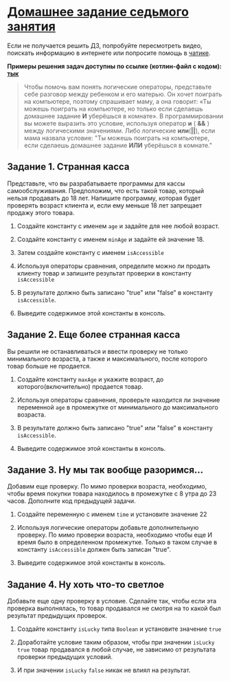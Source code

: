 # [Домашнее задание седьмого занятия](https://youtu.be/FfMrFOwbz5k)

Если не получается решить ДЗ, попробуйте пересмотреть видео, поискать информацию в интернете или попросите помощь в [чатике](https://t.me/ablazhievski).

**Примеры решения задач доступны по ссылке (котлин-файл с кодом): [тык](https://github.com/TomNotArtem/myCourseKotlinRu/blob/main/Lesson_7/tasks_for_lesson_7.kt)**

> Чтобы  помочь  вам  понять  логические  операторы, представьте  себе
> разговор  между  ребенком и  его  матерью. Он  хочет  поиграть  на
> компьютере, поэтому  спрашивает  маму, а  она  говорит: «Ты  можешь
> поиграть на  компьютере, но  только  если  сделаешь домашнее  задание
> **И**  уберёшься  в  комнате».  В  программировании  вы  можете  выразить
> это  условие, используя  оператор  **и** ( **&&** ) между  логическими
> значениями. Либо логические **или**(**||**), если мама назвала
> условие: "Ты  можешь  поиграть на компьютере, если сделаешь домашнее
> задание  **ИЛИ** уберёшься в  комнате."

## Задание 1. Странная касса

Представьте, что вы разрабатываете программы для кассы самообслуживания. Предположим, что есть такой товар, который нельзя продавать до 18 лет. Напишите программу, которая будет проверять возраст клиента и, если ему меньше 18 лет запрещает продажу этого товара.

1. Создайте константу с именем `age` и задайте для нее любой возраст.

2. Создайте константу с именем `minAge` и задайте ей значение 18.

3. Затем создайте константу с именем `isAccessible` 
4. Используя операторы сравнения, определите можно ли продать клиенту товар и запишите результат проверки в константу `isAccessible`

5. В результате должно быть записано "true" или "false" в константу `isAccessible`.

6. Выведите содержимое этой константы в консоль.

## Задание 2. Еще более странная касса

Вы решили не останавливаться и ввести проверку не только минимального возраста, а также и максимального, после которого товар больше не продается.

1. Создайте константу `maxAge` и укажите возраст, до которого(включительно) продается товар.

2. Используя операторы сравнения, проверьте находится ли значение переменной `age` в промежутке от минимального до максимального возраста.

3. В результате должно быть записано "true" или "false" в константу `isAccessible`.

4. Выведите содержимое этой константы в консоль.

## Задание 3. Ну мы так вообще разоримся...

Добавим еще проверку. По мимо проверки возраста, необходимо, чтобы время покупки товара находилось в промежутке с 8 утра до 23 часов. Дополните код предыдущей задачи.

1. Создайте переменную с именем `time` и установите значение 22

2. Используя логические операторы добавьте дополнительную проверку. По мимо проверки возраста, необходимо чтобы еще И время было в определенном промежутке. Только в таком случае в константу `isAccessible` должен быть записан "true".

3. Выведите содержимое этой константы в консоль.

## Задание 4. Ну хоть что-то светлое

Добавьте еще одну проверку в условие. Сделайте так, чтобы если эта проверка выполнялась, то товар продавался не смотря на то какой был результат предыдущих проверок.

1. Создайте константу `isLucky` типа `Boolean` и установите значение `true`

2. Доработайте условие таким образом, чтобы при значении `isLucky` `true` товар продавался в любой случае, не зависимо от результата проверки предыдущих условий.

3. И при значении `isLucky` `false` никак не влиял на результат.
